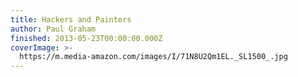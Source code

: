 ```yaml
---
title: Hackers and Painters
author: Paul Graham
finished: 2013-05-23T00:00:00.000Z
coverImage: >-
  https://m.media-amazon.com/images/I/71N8U2Qm1EL._SL1500_.jpg
---
```

